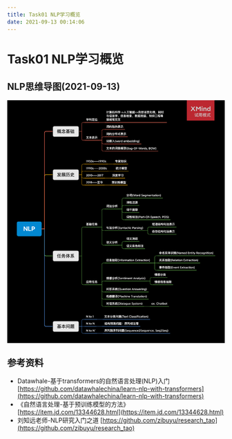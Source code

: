 ```yaml
---
title: Task01 NLP学习概览
date: 2021-09-13 00:14:06
---
```

# Task01 NLP学习概览
## NLP思维导图(2021-09-13)

<img src="https://github.com/chuxiaoyu/blog_image/blob/master/nlp/NLP.png?raw=true" width="900" alt="" align="center" />

## 参考资料
- Datawhale-基于transformers的自然语言处理(NLP)入门 [https://github.com/datawhalechina/learn-nlp-with-transformers](https://github.com/datawhalechina/learn-nlp-with-transformers)
- 《自然语言处理-基于预训练模型的方法》 [https://item.jd.com/13344628.html](https://item.jd.com/13344628.html)
- 刘知远老师-NLP研究入门之道 [https://github.com/zibuyu/research_tao](https://github.com/zibuyu/research_tao)